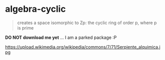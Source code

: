 # algebra-cyclic

> creates a space isomorphic to Zp: the cyclic ring of order p, where p is prime

**DO NOT download me yet** … I am a parked package :P

https://upload.wikimedia.org/wikipedia/commons/7/71/Serpiente_alquimica.jpg
